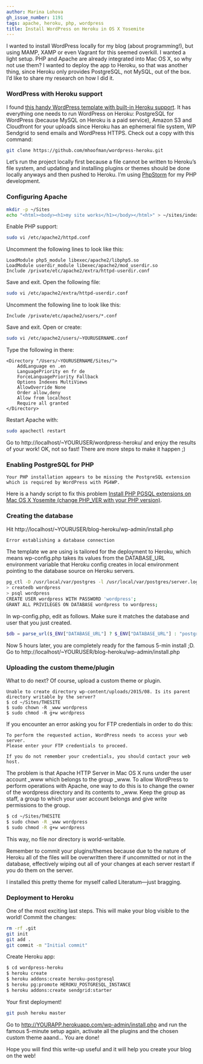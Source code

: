 ```yaml
---
author: Marina Lohova
gh_issue_number: 1191
tags: apache, heroku, php, wordpress
title: Install WordPress on Heroku in OS X Yosemite
---
```


I wanted to install WordPress locally for my blog (about programming!), but using MAMP, XAMP or even Vagrant for this seemed overkill. I wanted a light setup. PHP and Apache are already integrated into Mac OS X, so why not use them? I wanted to deploy the app to Heroku, so that was another thing, since Heroku only provides PostgreSQL, not MySQL, out of the box. I’d like to share my research on how I did it.

### WordPress with Heroku support

I found [this handy WordPress template with built-in Heroku support](https://github.com/mhoofman/wordpress-heroku). It has everything one needs to run WordPress on Heroku: PostgreSQL for WordPress (because MySQL on Heroku is a paid service), Amazon S3 and Cloudfront for your uploads since Heroku has an ephemeral file system, WP Sendgrid to send emails and WordPress HTTPS. Check out a copy with this command:

```bash
git clone https://github.com/mhoofman/wordpress-heroku.git
```

Let’s run the project locally first because a file cannot be written to Heroku’s file system, and updating and installing plugins or themes should be done locally anyways and then pushed to Heroku. I’m using [PhpStorm](https://www.jetbrains.com/phpstorm/) for my PHP development.

### Configuring Apache

```bash
mkdir -p ~/Sites
echo "<html><body><h1>my site works</h1></body></html>" > ~/sites/index.html.en
```

Enable PHP support:

```bash
sudo vi /etc/apache2/httpd.conf
```

Uncomment the following lines to look like this:

```nohighlight
LoadModule php5_module libexec/apache2/libphp5.so
LoadModule userdir_module libexec/apache2/mod_userdir.so
Include /private/etc/apache2/extra/httpd-userdir.conf
```

Save and exit. Open the following file:

```bash
sudo vi /etc/apache2/extra/httpd-userdir.conf
```

Uncomment the following line to look like this:

```nohighlight
Include /private/etc/apache2/users/*.conf
```

Save and exit. Open or create:

```bash
sudo vi /etc/apache2/users/~YOURUSERNAME.conf
```

Type the following in there:

```nohighlight
<Directory "/Users/~YOURUSERNAME/Sites/">
    AddLanguage en .en
    LanguagePriority en fr de
    ForceLanguagePriority Fallback
    Options Indexes MultiViews
    AllowOverride None
    Order allow,deny
    Allow from localhost
    Require all granted
</Directory>
```

Restart Apache with:

```bash
sudo apachectl restart
```

Go to http://localhost/~YOURUSER/wordpress-heroku/ and enjoy the results of your work! OK, not so fast! There are more steps to make it happen ;)

### Enabling PostgreSQL for PHP

```nohighlight
Your PHP installation appears to be missing the PostgreSQL extension which is required by WordPress with PG4WP.
```

Here is a handy script to fix this problem [Install PHP PGSQL extensions on Mac OS X Yosemite (change PHP_VER with your PHP version)](https://gist.github.com/marinalohova/ec5d77ffd9d8e8acce2c).

### Creating the database

Hit http://localhost/~YOURUSER/blog-heroku/wp-admin/install.php

```html
Error establishing a database connection
```

The template we are using is tailored for the deployment to Heroku, which means wp-config.php takes its values from the DATABASE_URL environment variable that Heroku config creates in local environment pointing to the database source on Heroku servers.

```bash
pg_ctl -D /usr/local/var/postgres -l /usr/local/var/postgres/server.log start
> createdb wordpress
> psql wordpress
CREATE USER wordpress WITH PASSWORD 'wordpress';
GRANT ALL PRIVILEGES ON DATABASE wordpress to wordpress; 
```

In wp-config.php, edit as follows. Make sure it matches the database and user that you just created.

```php
$db = parse_url($_ENV["DATABASE_URL"] ? $_ENV["DATABASE_URL"] : "postgres://wordpress:wordpress@localhost:5432/wordpress");
```

Now 5 hours later, you are completely ready for the famous 5-min install ;D. Go to http://localhost/~YOURUSER/blog-heroku/wp-admin/install.php

### Uploading the custom theme/plugin

What to do next? Of course, upload a custom theme or plugin.

```nohighlight
Unable to create directory wp-content/uploads/2015/08. Is its parent directory writable by the server?
$ cd ~/Sites/THESITE
$ sudo chown -R _www wordpress
$ sudo chmod -R g+w wordpress
```

If you encounter an error asking you for FTP credentials in order to do this:

```nohighlight
To perform the requested action, WordPress needs to access your web server.
Please enter your FTP credentials to proceed.

If you do not remember your credentials, you should contact your web host.
```

The problem is that Apache HTTP Server in Mac OS X runs under the user account _www which belongs to the group _www. To allow WordPress to perform operations with Apache, one way to do this is to change the owner of the wordpress directory and its contents to _www. Keep the group as staff, a group to which your user account belongs and give write permissions to the group.

```bash
$ cd ~/Sites/THESITE
$ sudo chown -R _www wordpress
$ sudo chmod -R g+w wordpress
```

This way, no file nor directory is world-writable.

Remember to commit your plugins/themes because due to the nature of Heroku all of the files will be overwritten there if uncommitted or not in the database, effectively wiping out all of your changes at each server restart if you do them on the server.

I installed this pretty theme for myself called Literatum—​just bragging.

### Deployment to Heroku

One of the most exciting last steps. This will make your blog visible to the world! Commit the changes:

```bash
rm -rf .git
git init
git add .
git commit -m "Initial commit"
```

Create Heroku app:

```bash
$ cd wordpress-heroku
$ heroku create
$ heroku addons:create heroku-postgresql
$ heroku pg:promote HEROKU_POSTGRESQL_INSTANCE
$ heroku addons:create sendgrid:starter
```

Your first deployment!

```bash
git push heroku master
```

Go to http://YOURAPP.herokuapp.com/wp-admin/install.php and run the famous 5-minute setup again, activate all the plugins and the chosen custom theme aaand... You are done!

Hope you will find this write-up useful and it will help you create your blog on the web!
